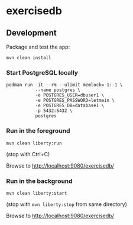 # exercisedb

## Development

Package and test the app:

```
mvn clean install
```

### Start PostgreSQL locally

```
podman run -it --rm --ulimit memlock=-1:-1 \
           --name postgres \
           -e POSTGRES_USER=dbuser1 \
           -e POSTGRES_PASSWORD=letmein \
           -e POSTGRES_DB=database1 \
           -p 5432:5432 \
           postgres
```

### Run in the foreground 

```
mvn clean liberty:run
```

(stop with Ctrl+C)

Browse to [http://localhost:9080/exercisedb/](http://localhost:9080/exercisedb/)

### Run in the background

```
mvn clean liberty:start
```

(stop with `mvn liberty:stop` from same directory)

Browse to [http://localhost:9080/exercisedb/](http://localhost:9080/exercisedb/)

